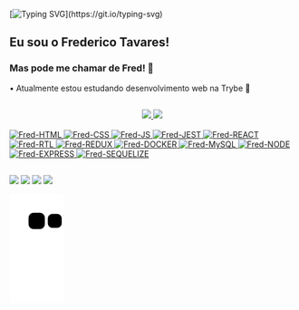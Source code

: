 [![Typing SVG](https://readme-typing-svg.herokuapp.com?font=Montserrat+Alternates&size=30&duration=2000&pause=1500&color=8C03C0&width=435&lines=Ol%C3%A1!+%F0%9F%91%8B+;Bem+vindo+ao+meu+GitHub!)](https://git.io/typing-svg)
## Eu sou o Frederico Tavares!
### Mas pode me chamar de Fred! 🌌

• Atualmente estou estudando desenvolvimento web na Trybe 🚀

##

<div align="center">
  <a href="https://github.com/FredericoTP">
  <img width="48%" src="https://github-readme-stats.vercel.app/api?username=FredericoTP&show_icons=true&theme=midnight-purple&include_all_commits=true&count_private=true"/>
  <img width="48%" src="https://github-readme-stats.vercel.app/api/top-langs/?username=FredericoTP&layout=compact&langs_count=7&theme=midnight-purple"/>
</div>

<div style="display: inline_block"><br>
  <img alt="Fred-HTML" height="50" width="40" src="https://cdn.jsdelivr.net/gh/devicons/devicon/icons/html5/html5-original.svg" />
  <img alt="Fred-CSS" height="50" width="40" src="https://cdn.jsdelivr.net/gh/devicons/devicon/icons/css3/css3-original.svg" />
  <img alt="Fred-JS" height="50" width="40" src="https://cdn.jsdelivr.net/gh/devicons/devicon/icons/javascript/javascript-original.svg" />
  <img alt="Fred-JEST" height="50" width="40" src="https://cdn.jsdelivr.net/gh/devicons/devicon/icons/jest/jest-plain.svg" />
  <img alt="Fred-REACT" height="50" width="40" src="https://cdn.jsdelivr.net/gh/devicons/devicon/icons/react/react-original.svg" />
  <img alt="Fred-RTL" height="50" width="40" src="https://testing-library.com/img/logo-large.png" alt="rtl icon" />
  <img alt="Fred-REDUX" height="50" width="40" src="https://cdn.jsdelivr.net/gh/devicons/devicon/icons/redux/redux-original.svg" />
  <img alt="Fred-DOCKER" height="50" width="40" src="https://cdn.jsdelivr.net/gh/devicons/devicon/icons/docker/docker-plain.svg" />
  <img alt="Fred-MySQL" height="50" width="40" src="https://cdn.jsdelivr.net/gh/devicons/devicon/icons/mysql/mysql-original-wordmark.svg" />
  <img alt="Fred-NODE" height="50" width="40" src="https://cdn.jsdelivr.net/gh/devicons/devicon/icons/nodejs/nodejs-original.svg" />
  <img alt="Fred-EXPRESS" height="50" width="50" src="https://cdn.jsdelivr.net/gh/devicons/devicon/icons/express/express-original.svg" />
  <img alt="Fred-SEQUELIZE" height="50" width="40" src="https://cdn.jsdelivr.net/gh/devicons/devicon/icons/sequelize/sequelize-original.svg" />
</div>
  
##

<div>
  <a href="https://www.linkedin.com/in/fredericotp" target="_blank"><img src="https://img.shields.io/badge/-LinkedIn-%230077B5?style=for-the-badge&logo=linkedin&logoColor=white" target="_blank"></a> 
  <a href="https://instagram.com/_fredtp" target="_blank"><img src="https://img.shields.io/badge/-Instagram-%23E4405F?style=for-the-badge&logo=instagram&logoColor=white" target="_blank"></a>
  <a href = "mailto:dev.fredericotp@gmail.com"><img src="https://img.shields.io/badge/-Gmail-%23333?style=for-the-badge&logo=gmail&logoColor=white" target="_blank"></a>
  <a href="https://steamcommunity.com/id/FredTP/" target="_blank"><img src="https://img.shields.io/badge/Steam-000000?style=for-the-badge&logo=steam&logoColor=white" target="_blank"></a>
  
  ![Snake animation](https://github.com/FredericoTP/FredericoTP/blob/output/github-contribution-grid-snake.svg)
  
</div>
